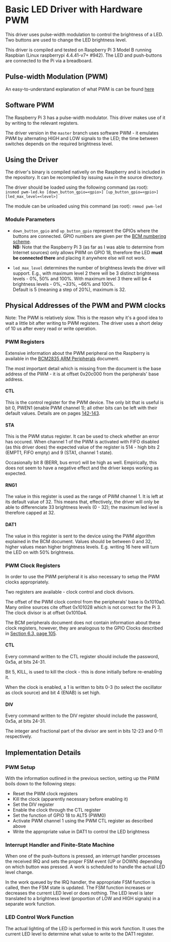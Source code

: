 # Basic LED Driver with Hardware PWM

This driver uses pulse-width modulation to control the brightness of a LED. Two
buttons are used to change the LED brightness level.

This driver is compiled and tested on Raspberry Pi 3 Model B running Raspbian
(Linux raspberrypi 4.4.41-v7+ #942). The LED and push-buttons are connected to
the Pi via a breadboard.

## Pulse-width Modulation (PWM)

An easy-to-understand explanation of what PWM is can be found
[here](https://learn.sparkfun.com/tutorials/pulse-width-modulation)

## Software PWM

The Raspberry Pi 3 has a pulse-width modulator. This driver makes use of it by
writing to the relevant registers.

The driver version in the `master` branch uses software PWM - it emulates PWM
by alternating HIGH and LOW signals to the LED; the time between switches
depends on the required brightness level.

## Using the Driver

The driver's binary is compiled nativelly on the Raspberry and is included in
the repository. It can be recompiled by issuing `make` in the source directory.

The driver should be loaded using the following command (as root):  
`insmod pwm-led.ko [down_button_gpio=<gpio>] [up_button_gpio=<gpio>]
[led_max_level=<level>]`

The module can be unloaded using this command (as root): `rmmod pwm-led`

### Module Parameters

* `down_button_gpio` and `up_button_gpio` represent the GPIOs where the
buttons are connected. GPIO numbers are given per the
[BCM numbering scheme](https://pinout.xyz/#).  
**NB:** Note that the Raspberry Pi 3 (as far as I was able to determine from
Internet sources) only allows PWM on GPIO 18, therefore the LED **must be
connected there** and placing it anywhere else will not work.

* `led_max_level` determines the number of brightness levels the driver will
support. E.g., with maximum level 2 there will be 3 distinct brightness levels -
0%, 50% and 100%. With maximum level 3 there will be 4 brightness levels - 0%,
~33%, ~66% and 100%.  
Default is 5 (meaning a step of 20%), maximum is 32.

## Physical Addresses of the PWM and PWM clocks

Note: The PWM is relatively slow. This is the reason why it's a good idea to
wait a little bit after writing to PWM registers. The driver uses a short delay
of 10 us after every read or write operation.

### PWM Registers

Extensive information about the PWM peripheral on the Raspberry is available in
the
[BCM2835 ARM Peripherals](https://www.raspberrypi.org/wp-content/uploads/2012/02/BCM2835-ARM-Peripherals.pdf#page=138)
document.

The most important detail which is missing from the document is the base address
of the PWM - it is at offset 0x20c000 from the peripherals' base address.

#### CTL

This is the control register for the PWM device. The only bit that is useful is
bit 0, PWEN1 (enable PWM channel 1); all other bits can be left with their
default values. Details are on pages
[142-143](https://www.raspberrypi.org/wp-content/uploads/2012/02/BCM2835-ARM-Peripherals.pdf#page=142).

#### STA

This is the PWM status register. It can be used to check whether an error has
occured. When channel 1 of the PWM is activated with FIFO disabled (as this
driver does) the expected value of the register is 514 - high bits 2 (EMPT1,
FIFO empty) and 9 (STA1, channel 1 state).

Occasionally bit 8 (BERR, bus error) will be high as well. Empirically, this
does not seem to have a negative effect and the driver keeps working as
expected.

#### RNG1

The value in this register is used as the range of PWM channel 1. It is left at
its default value of 32. This means that, effectively, the driver will only be
able to differenciate 33 brightness levels (0 - 32); the maximum led level is
therefore capped at 32.

#### DAT1

The value in this register is sent to the device using the PWM algorithm
explained in the BCM document. Values should be between 0 and 32, higher values
mean higher brightness levels. E.g. writing 16 here will turn the LED on with
50% brightness.

### PWM Clock Registers

In order to use the PWM peripheral it is also necessary to setup the PWM clocks
appropriately.

Two registers are available - clock control and clock divisors.

The offset of the PWM clock control from the peripherals' base is 0x1010a0. Many
online sources cite offset 0x101028 which is not correct for the Pi 3.  
The clock divisor is at offset 0x1010a4.

The BCM peripherals document does not contain information about these clock
registers, however, they are analogous to the GPIO Clocks described in
[Section 6.3, page 105](https://www.raspberrypi.org/wp-content/uploads/2012/02/BCM2835-ARM-Peripherals.pdf#page=105).

#### CTL

Every command written to the CTL register should include the password, 0x5a, at
bits 24-31.

Bit 5, KILL, is used to kill the clock - this is done initially before
re-enabling it.

When the clock is enabled, a 1 is written to bits 0-3 (to select the oscillator
as clock source) and bit 4 (ENAB) is set high.

#### DIV

Every command written to the DIV register should include the password, 0x5a, at
bits 24-31.

The integer and fractional part of the divisor are sent in bits 12-23 and 0-11
respectively.

## Implementation Details

### PWM Setup

With the information outlined in the previous section, setting up the PWM boils
down to the following steps:

* Reset the PWM clock registers
* Kill the clock (apparently necessary before enabling it)
* Set the DIV register
* Enable the clock through the CTL register
* Set the function of GPIO 18 to ALT5 (PWM0)
* Activate PWM channel 1 using the PWM CTL register as described above
* Write the appropriate value in DAT1 to control the LED brightness

### Interrupt Handler and Finite-State Machine

When one of the push-buttons is pressed, an interrupt handler processes the
received IRQ and sets the proper FSM event (UP or DOWN) depending on which
button was pressed. A work is scheduled to handle the actual LED level change.

In the work queued by the IRQ handler, the appropriate FSM function is called,
then the FSM state is updated. The FSM function increases or decreases the
current LED level or does nothing. The LED level is later translated to a
brightness level (proportion of LOW and HIGH signals) in a separate work
function.

### LED Control Work Function

The actual lighting of the LED is performed in this work function. It uses the
current LED level to determine what value to write to the DAT1 register.
